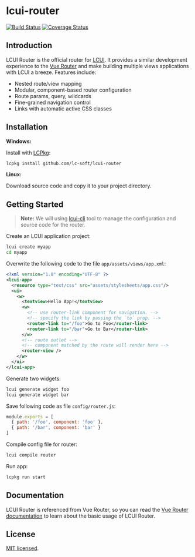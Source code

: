 # lcui-router

[![Build Status](https://travis-ci.org/lc-soft/lcui-router.svg?branch=master)](https://travis-ci.org/lc-soft/lcui-router)
[![Coverage Status](https://coveralls.io/repos/github/lc-soft/lcui-router/badge.svg?branch=master)](https://coveralls.io/github/lc-soft/lcui-router?branch=master)

## Introduction

LCUI Router is the official router for [LCUI](https://github.com/lc-soft/LCUI). It provides a similar development experience to the [Vue Router](https://github.com/vuejs/vue-router) and make building multiple views applications with LCUI a breeze. Features include:

- Nested route/view mapping
- Modular, component-based router configuration
- Route params, query, wildcards
- Fine-grained navigation control
- Links with automatic active CSS classes

## Installation

**Windows:**

Install with [LCPkg](https://github.com/lc-soft/lcpkg):

```bash
lcpkg install github.com/lc-soft/lcui-router
```

**Linux:**

Download source code and copy it to your project directory.

## Getting Started

> **Note:** We will using [lcui-cli](https://github.com/lc-ui/lcui-cli) tool to manage the configuration and source code for the router.

Create an LCUI application project:

``` bash
lcui create myapp
cd myapp
```

Overwrite the following code to the file `app/assets/views/app.xml`:

```xml
<?xml version="1.0" encoding="UTF-8" ?>
<lcui-app>
  <resource type="text/css" src="assets/stylesheets/app.css"/>
  <ui>
    <w>
      <textview>Hello App!</textview>
      <w>
        <!-- use router-link component for navigation. -->
        <!-- specify the link by passing the `to` prop. -->
        <router-link to="/foo">Go to Foo</router-link>
        <router-link to="/bar">Go to Bar</router-link>
      </w>
      <!-- route outlet -->
      <!-- component matched by the route will render here -->
      <router-view />
    </w>
  </ui>
</lcui-app>
```

Generate two widgets:

```bash
lcui generate widget foo
lcui generate widget bar
```

Save following code as file `config/router.js`:

```js
module.exports = [
  { path: '/foo', component: 'foo' },
  { path: '/bar', component: 'bar' }
]
```

Compile config file for router:

```bash
lcui compile router
```

Run app:

``` bash
lcpkg run start
```

## Documentation

LCUI Router is referenced from Vue Router, so you can read the [Vue Router documentation](https://router.vuejs.org/) to learn about the basic usage of LCUI Router.

## License

[MIT licensed](LICENSE).

